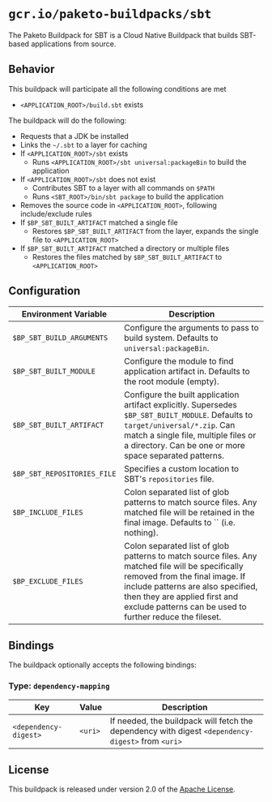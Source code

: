 # `gcr.io/paketo-buildpacks/sbt`

The Paketo Buildpack for SBT is a Cloud Native Buildpack that builds SBT-based applications from source.

## Behavior

This buildpack will participate all the following conditions are met

* `<APPLICATION_ROOT>/build.sbt` exists

The buildpack will do the following:

* Requests that a JDK be installed
* Links the `~/.sbt` to a layer for caching
* If `<APPLICATION_ROOT>/sbt` exists
  * Runs `<APPLICATION_ROOT>/sbt universal:packageBin` to build the application
* If `<APPLICATION_ROOT>/sbt` does not exist
  * Contributes SBT to a layer with all commands on `$PATH`
  * Runs `<SBT_ROOT>/bin/sbt package` to build the application
* Removes the source code in `<APPLICATION_ROOT>`, following include/exclude rules
* If `$BP_SBT_BUILT_ARTIFACT` matched a single file
  * Restores `$BP_SBT_BUILT_ARTIFACT` from the layer, expands the single file to `<APPLICATION_ROOT>`
* If `$BP_SBT_BUILT_ARTIFACT` matched a directory or multiple files
  * Restores the files matched by `$BP_SBT_BUILT_ARTIFACT` to `<APPLICATION_ROOT>`

## Configuration

| Environment Variable      | Description                                                                                                                                                                                                                        |
| ------------------------- | ---------------------------------------------------------------------------------------------------------------------------------------------------------------------------------------------------------------------------------- |
| `$BP_SBT_BUILD_ARGUMENTS` | Configure the arguments to pass to build system. Defaults to `universal:packageBin`.                                                                                                                                               |
| `$BP_SBT_BUILT_MODULE`    | Configure the module to find application artifact in. Defaults to the root module (empty).                                                                                                                                         |
| `$BP_SBT_BUILT_ARTIFACT`  | Configure the built application artifact explicitly. Supersedes `$BP_SBT_BUILT_MODULE`. Defaults to `target/universal/*.zip`. Can match a single file, multiple files or a directory. Can be one or more space separated patterns. |
| `$BP_SBT_REPOSITORIES_FILE` | Specifies a custom location to SBT's `repositories` file. |
| `$BP_INCLUDE_FILES`         | Colon separated list of glob patterns to match source files. Any matched file will be retained in the final image. Defaults to `` (i.e. nothing).                                                                                               |
| `$BP_EXCLUDE_FILES`         | Colon separated list of glob patterns to match source files. Any matched file will be specifically removed from the final image. If include patterns are also specified, then they are applied first and exclude patterns can be used to further reduce the fileset. |

## Bindings

The buildpack optionally accepts the following bindings:

### Type: `dependency-mapping`

| Key                   | Value   | Description                                                                                       |
| --------------------- | ------- | ------------------------------------------------------------------------------------------------- |
| `<dependency-digest>` | `<uri>` | If needed, the buildpack will fetch the dependency with digest `<dependency-digest>` from `<uri>` |

## License

This buildpack is released under version 2.0 of the [Apache License][a].

[a]: http://www.apache.org/licenses/LICENSE-2.0
